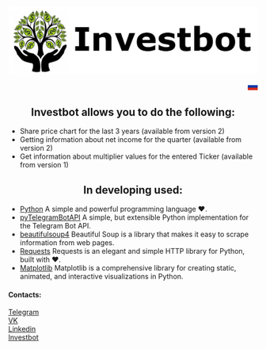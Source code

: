 <p align="center">
	<img src="../tg_logo.png" title="Investbot"/>
</p>

[<img src="../ru.png" align="right" title="Russian" />](../../../../) <br/>

<h2 align="center">Investbot allows you to do the following:</h2>

<ul>
    <li>
    Share price chart for the last 3 years (available from version 2)
    </li>
    <li>
    Getting information about net income for the quarter (available from version 2)
    </li>
    <li>
    Get information about multiplier values for the entered Ticker (available from version 1)
    </li>
</ul>

<h2 align="center">In developing used:</h2>

* [Python](https://www.python.org/downloads/) A simple and powerful programming language ♥.
* [pyTelegramBotAPI](https://github.com/eternnoir/pyTelegramBotAPI) A simple, but extensible Python implementation for the Telegram Bot API.
* [beautifulsoup4](https://pypi.org/project/beautifulsoup4/) Beautiful Soup is a library that makes it easy to scrape information from web pages.
* [Requests](https://pypi.org/project/requests/) Requests is an elegant and simple HTTP library for Python, built with ♥.
* [Matplotlib](https://pypi.org/project/matplotlib/) Matplotlib is a comprehensive library for creating static, animated, and interactive visualizations in Python.

<h4>Contacts:</h4>

[Telegram](https://t.me/kazzila)<br/>
[VK](https://vk.com/kazzila)<br/>
[Linkedin](https://www.linkedin.com/in/kazzila)<br/>
[Investbot](http://t.me/Rationalinvest_bot)
